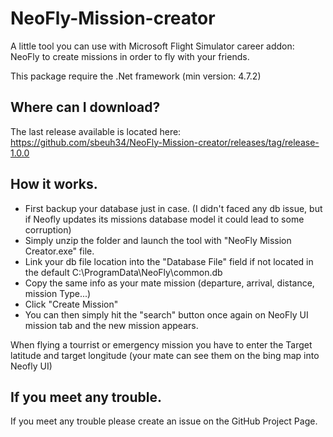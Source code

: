 # NeoFly-Mission-creator
A little tool you can use with Microsoft Flight Simulator career addon: NeoFly to create missions in order to fly with your friends.

This package require the .Net framework (min version: 4.7.2)

## Where can I download?
The last release available is located here: https://github.com/sbeuh34/NeoFly-Mission-creator/releases/tag/release-1.0.0

## How it works.
 - First backup your database just in case. (I didn't faced any db issue, but if Neofly updates its missions database model it could lead to some corruption)
 - Simply unzip the folder and launch the tool with "NeoFly Mission Creator.exe" file.
 - Link your db file location into the "Database File" field if not located in the default C:\ProgramData\NeoFly\common.db
 - Copy the same info as your mate mission (departure, arrival, distance, mission Type...)
 - Click "Create Mission"
 - You can then simply hit the "search" button once again on NeoFly UI mission tab and the new mission appears.

When flying a tourrist or emergency mission you have to enter the Target latitude and target longitude (your mate can see them on the bing map into Neofly UI)

## If you meet any trouble.
If you meet any trouble please create an issue on the GitHub Project Page.
